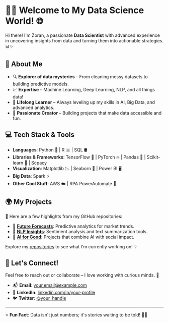 # 👩‍💻 Welcome to My Data Science World! 🌐

Hi there! I'm Zoran, a passionate **Data Scientist** with advanced experience in uncovering insights from data and turning them into actionable strategies. 📊✨

## 🚀 About Me

- 🔍 **Explorer of data mysteries** – From cleaning messy datasets to building predictive models.
- 📈 **Expertise** – Machine Learning, Deep Learning, NLP, and all things data! 
- 🧠 **Lifelong Learner** – Always leveling up my skills in AI, Big Data, and advanced analytics.
- 🌟 **Passionate Creator** – Building projects that make data accessible and fun.

## 💻 Tech Stack & Tools

- **Languages**: Python 🐍 | R 📊 | SQL 🛢️  
- **Libraries & Frameworks**: TensorFlow 🤖 | PyTorch 🔥 | Pandas 🐼 | Scikit-learn 🎯 | Scpacy    
- **Visualization**: Matplotlib 📉 | Seaborn 🌊 | Power BI 🖥️  
- **Big Data**: Spark ⚡ 
- **Other Cool Stuff**:  AWS ☁️ | RPA PowerAutomate 🤖

## 🌍 My Projects

📌 Here are a few highlights from my GitHub repositories:

- 🔮 **[Future Forecasts](#)**: Predictive analytics for market trends.  
- 📜 **[NLP Insights](#)**: Sentiment analysis and text summarization tools.  
- 🌳 **[AI for Good](#)**: Projects that combine AI with social impact.  

Explore my [repositories](https://github.com/your-username?tab=repositories) to see what I'm currently working on! 💡

## 🎯 Let's Connect!

Feel free to reach out or collaborate – I love working with curious minds. 🌟

- 📬 **Email**: your.email@example.com  
- 💼 **LinkedIn**: [linkedin.com/in/your-profile](https://linkedin.com/in/your-profile)  
- 🐦 **Twitter**: [@your_handle](https://twitter.com/your_handle)  

---

⭐ **Fun Fact**: Data isn't just numbers; it's stories waiting to be told! 📖✨
